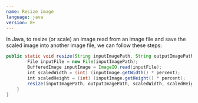 ```yaml
---
name: Resize image
language: java
version: 8+
---
```

In Java, to resize (or scale) an image read from an image file and save the scaled image into another image file, we can follow these steps:

```java
public static void resize(String inputImagePath, String outputImagePath, double percent) {
        File inputFile = new File(inputImagePath);
        BufferedImage inputImage = ImageIO.read(inputFile);
        int scaledWidth = (int) (inputImage.getWidth() * percent);
        int scaledHeight = (int) (inputImage.getHeight() * percent);
        resize(inputImagePath, outputImagePath, scaledWidth, scaledHeight);
    }
}
```
